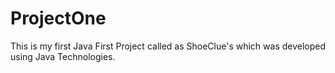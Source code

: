 # ProjectOne

This is my first Java First Project called as ShoeClue's which was developed using Java Technologies.
